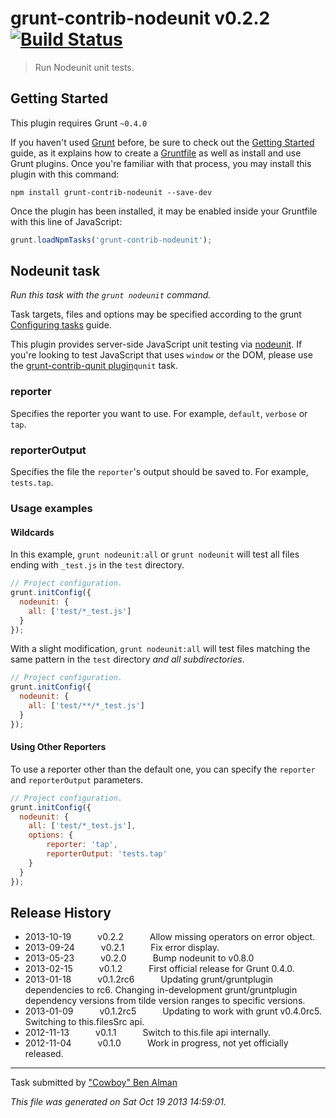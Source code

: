 # grunt-contrib-nodeunit v0.2.2 [![Build Status](https://travis-ci.org/gruntjs/grunt-contrib-nodeunit.png?branch=master)](https://travis-ci.org/gruntjs/grunt-contrib-nodeunit)

> Run Nodeunit unit tests.



## Getting Started
This plugin requires Grunt `~0.4.0`

If you haven't used [Grunt](http://gruntjs.com/) before, be sure to check out the [Getting Started](http://gruntjs.com/getting-started) guide, as it explains how to create a [Gruntfile](http://gruntjs.com/sample-gruntfile) as well as install and use Grunt plugins. Once you're familiar with that process, you may install this plugin with this command:

```shell
npm install grunt-contrib-nodeunit --save-dev
```

Once the plugin has been installed, it may be enabled inside your Gruntfile with this line of JavaScript:

```js
grunt.loadNpmTasks('grunt-contrib-nodeunit');
```




## Nodeunit task
_Run this task with the `grunt nodeunit` command._

Task targets, files and options may be specified according to the grunt [Configuring tasks](http://gruntjs.com/configuring-tasks) guide.

This plugin provides server-side JavaScript unit testing via [nodeunit](https://github.com/caolan/nodeunit/). If you're looking to test JavaScript that uses `window` or the DOM, please use the [grunt-contrib-qunit plugin](https://github.com/gruntjs/grunt-contrib-qunit)`qunit` task.

### reporter

Specifies the reporter you want to use.  For example, `default`, `verbose` or `tap`.

### reporterOutput

Specifies the file the `reporter`'s output should be saved to.  For example, `tests.tap`.
### Usage examples

#### Wildcards

In this example, `grunt nodeunit:all` or `grunt nodeunit` will test all files ending with `_test.js` in the `test` directory.

```js
// Project configuration.
grunt.initConfig({
  nodeunit: {
    all: ['test/*_test.js']
  }
});
```

With a slight modification, `grunt nodeunit:all` will test files matching the same pattern in the `test` directory _and all subdirectories_.

```js
// Project configuration.
grunt.initConfig({
  nodeunit: {
    all: ['test/**/*_test.js']
  }
});
```
#### Using Other Reporters

To use a reporter other than the default one, you can specify the `reporter` and `reporterOutput` parameters.

```js
// Project configuration.
grunt.initConfig({
  nodeunit: {
    all: ['test/*_test.js'],
    options: {
        reporter: 'tap',
        reporterOutput: 'tests.tap'
    }
  }
});
```


## Release History

 * 2013-10-19   v0.2.2   Allow missing operators on error object.
 * 2013-09-24   v0.2.1   Fix error display.
 * 2013-05-23   v0.2.0   Bump nodeunit to v0.8.0
 * 2013-02-15   v0.1.2   First official release for Grunt 0.4.0.
 * 2013-01-18   v0.1.2rc6   Updating grunt/gruntplugin dependencies to rc6. Changing in-development grunt/gruntplugin dependency versions from tilde version ranges to specific versions.
 * 2013-01-09   v0.1.2rc5   Updating to work with grunt v0.4.0rc5. Switching to this.filesSrc api.
 * 2012-11-13   v0.1.1   Switch to this.file api internally.
 * 2012-11-04   v0.1.0   Work in progress, not yet officially released.

---

Task submitted by ["Cowboy" Ben Alman](http://benalman.com)

*This file was generated on Sat Oct 19 2013 14:59:01.*
